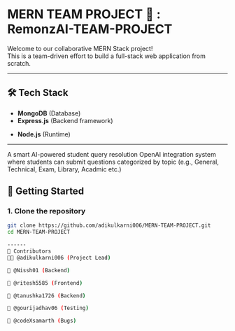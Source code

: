 # MERN TEAM PROJECT 🚀 : RemonzAI-TEAM-PROJECT


Welcome to our collaborative MERN Stack project!  
This is a team-driven effort to build a full-stack web application from scratch.

---

## 🛠️ Tech Stack

- **MongoDB** (Database)
- **Express.js** (Backend framework)
<!-- - **React.js** (Frontend library) -->
- **Node.js** (Runtime)

---
A smart AI-powered student query resolution OpenAI integration system where students can submit questions categorized by topic (e.g., General, Technical, Exam, Library, Acadmic etc.)

## 🚀 Getting Started

### 1. Clone the repository

```bash
git clone https://github.com/adikulkarni006/MERN-TEAM-PROJECT.git
cd MERN-TEAM-PROJECT

------
👥 Contributors
👨‍💻 @adikulkarni006 (Project Lead)

👤 @Nissh01 (Backend)

👤 @ritesh5585 (Frontend)

👤 @tanushka1726 (Backend)

👤 @gourijadhav06 (Testing)

👤 @codeXsamarth (Bugs)
